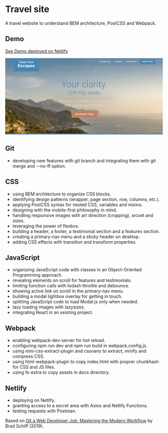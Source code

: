 # Travel site

A travel website to understand BEM architecture, PostCSS and Webpack.

## Demo

[See Demo deployed on Netlify](https://clear-view-escapes-demo.netlify.com)

<p align="center">
  <a href="https://clear-view-escapes-demo.netlify.com">
    <img src="screenshot.png" alt="See Demo deployed on Netlify">
  </a>
</p>

## Git

- developing new features with git branch and integrating them with git merge and --no-ff option.

## CSS

- using BEM architecture to organize CSS blocks.
- identifying design patterns (wrapper, page section, row, columns, etc.).
- applying PostCSS syntax for nested CSS, variables and mixins.
- designing with the mobile-first philosophy in mind.
- handling responsive images with art direction (cropping), srcset and sizes.
- leveraging the power of flexbox.
- building a header, a footer, a testimonial section and a features section.
- creating a primary-nav menu and a sticky header on desktop.
- adding CSS effects with transition and transform properties.

## JavaScript

- organizing JavaScript code with classes in an Object-Oriented Programming approach.
- revealing elements on scroll for features and testimonials.
- limiting function calls with lodash throttle and debounce.
- showing active link on scroll in the primary-nav menu.
- building a modal lightbox overlay for getting in touch.
- splitting JavaScript code to load Modal.js only when needed.
- lazy loading images with lazysizes.
- integrating React in an existing project.

## Webpack

- enabling webpack-dev-server for hot reload.
- configuring npm run dev and npm run build in webpack.config.js.
- using mini-css-extract-plugin and cssnano to extract, minify and compress CSS.
- using html-webpack-plugin to copy index.html with proprer chunkhash for CSS and JS files.
- using fs-extra to copy assets in docs directory.

## Netlify

- deploying on Netlify.
- granting access to a secret area with Axios and Netlify Functions.
- testing requests with Postman.

Based on [Git a Web Developer Job: Mastering the Modern Workflow](https://www.udemy.com/course/git-a-web-developer-job-mastering-the-modern-workflow/) by Brad Schiff (2019).
